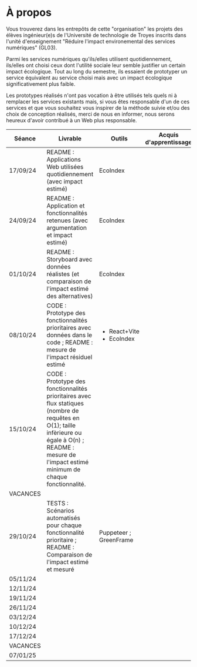 # À propos

Vous trouverez dans les entrepôts de cette "organisation" les projets des élèves ingénieur(e)s de l'Université de technologie de Troyes inscrits dans l'unité d'enseignement "Réduire l'impact environemental des services numériques" (GL03).

Parmi les services numériques qu'ils/elles utilisent quotidiennement, ils/elles ont choisi ceux dont l'utilité sociale leur semble justifier un certain impact écologique.
Tout au long du semestre, ils essaient de prototyper un service équivalent au service choisi mais avec un impact écologique significativement plus faible.

Les prototypes réalisés n'ont pas vocation à être utilisés tels quels ni à remplacer les services existants mais, si vous êtes responsable d'un de ces services et que vous souhaitez vous inspirer de la méthode suivie et/ou des choix de conception réalisés, merci de nous en informer, nous serons heureux d'avoir contribué à un Web plus responsable.

| Séance   | Livrable | Outils | Acquis d'apprentissage |
| -------- | -------- | ------ | ---------------------- |
| 17/09/24 | README : Applications Web utilisées quotidiennement (avec impact estimé) | EcoIndex |
| 24/09/24 | README : Application et fonctionnalités retenues (avec argumentation et impact estimé) | EcoIndex |
| 01/10/24 | README : Storyboard avec données réalistes (et comparaison de l'impact estimé des alternatives) | EcoIndex |
| 08/10/24 | CODE : Prototype des fonctionnalités prioritaires avec données dans le code ; README : mesure de l'impact résiduel estimé | <ul><li>React+Vite</li><li>EcoIndex</li></ul> | 
| 15/10/24 | CODE : Prototype des fonctionnalités prioritaires avec flux statiques (nombre de requêtes en O(1); taille infèrieure ou égale à O(n) ; README : mesure de l'impact estimé minimum de chaque fonctionnalité.
| VACANCES |
| 29/10/24 | TESTS : Scénarios automatisés pour chaque fonctionnalité prioritaire ; README : Comparaison de l'impact estimé et mesuré | Puppeteer ; GreenFrame|
| 05/11/24 |
| 12/11/24 |
| 19/11/24 |
| 26/11/24 |
| 03/12/24 |
| 10/12/24 |
| 17/12/24 |
| VACANCES |
| 07/01/25 |
